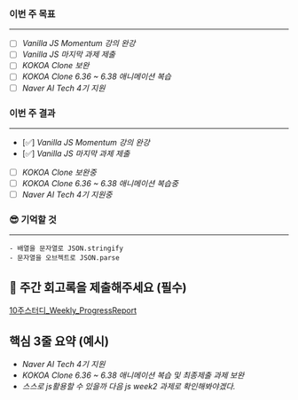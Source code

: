 ### 이번 주 목표

---

- [ ] _Vanilla JS Momentum 강의 완강_
- [ ] _Vanilla JS 마지막 과제 제출_
- [ ] _KOKOA Clone 보완_
- [ ] _KOKOA Clone 6.36 ~ 6.38 애니메이션 복습_
- [ ] _Naver AI Tech 4기 지원_

### 이번 주 결과

---

- [✅] _Vanilla JS Momentum 강의 완강_
- [✅] _Vanilla JS 마지막 과제 제출_
- [ ] _KOKOA Clone 보완중_
- [ ] _KOKOA Clone 6.36 ~ 6.38 애니메이션 복습중_
- [ ] _Naver AI Tech 4기 지원중_

### 😎 기억할 것

---

    - 배열을 문자열로 JSON.stringify
    - 문자열을 오브젝트로 JSON.parse

## 📌 주간 회고록을 제출해주세요 (필수)

[10주스터디\_Weekly_ProgressReport](https://docs.google.com/spreadsheets/d/1UZNSc5GhAPwFGSGfqMW9qDQjQBzab-5vgoywnQGaPzg/edit?usp=sharing)

## 핵심 3줄 요약 (예시)

- _Naver AI Tech 4기 지원_
- _KOKOA Clone 6.36 ~ 6.38 애니메이션 복습 및 최종제출 과제 보완_
- _스스로 js활용할 수 있을까 다음 js week2 과제로 확인해봐야겠다._
